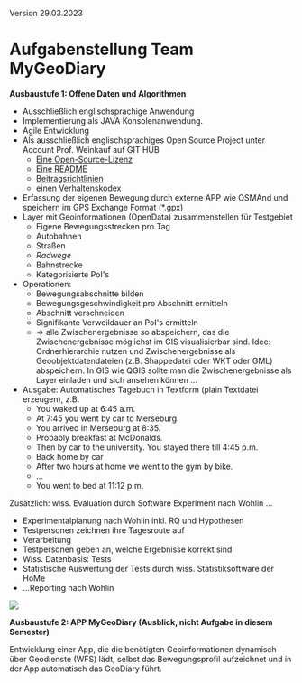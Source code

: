 Version 29.03.2023

# Aufgabenstellung Team MyGeoDiary

**Ausbaustufe 1: Offene Daten und Algorithmen**

- Ausschließlich englischsprachige Anwendung
- Implementierung als JAVA Konsolenanwendung.
- Agile Entwicklung
- Als ausschließlich englischsprachiges Open Source Project unter Account Prof. Weinkauf auf GIT HUB
  - [Eine Open-Source-Lizenz](https://help.github.com/articles/open-source-licensing/#where-does-the-license-live-on-my-repository)
  - [Eine README](https://help.github.com/articles/create-a-repo/#commit-your-first-change)
  - [Beitragsrichtlinien](https://help.github.com/articles/setting-guidelines-for-repository-contributors/)
  - [einen Verhaltenskodex](https://opensource.guide/de/code-of-conduct/)
- Erfassung der eigenen Bewegung durch externe APP wie OSMAnd und speichern im GPS Exchange Format (\*.gpx)
- Layer mit Geoinformationen (OpenData) zusammenstellen für Testgebiet
  - Eigene Bewegungsstrecken pro Tag
  - Autobahnen
  - Straßen
  - _Radwege_
  - Bahnstrecke
  - Kategorisierte PoI's
- Operationen:
  - Bewegungsabschnitte bilden
  - Bewegungsgeschwindigkeit pro Abschnitt ermitteln
  - Abschnitt verschneiden
  - Signifikante Verweildauer an PoI's ermitteln
  - =\> alle Zwischenergebnisse so abspeichern, das die Zwischenergebnisse möglichst im GIS visualisierbar sind. Idee: Ordnerhierarchie nutzen und Zwischenergebnisse als Geoobjektdatendateien (z.B. Shappedatei oder WKT oder GML) abspeichern. In GIS wie QGIS sollte man die Zwischenergebnisse als Layer einladen und sich ansehen können …
- Ausgabe: Automatisches Tagebuch in Textform (plain Textdatei erzeugen), z.B.
  - You waked up at 6:45 a.m.
  - At 7:45 you went by car to Merseburg.
  - You arrived in Merseburg at 8:35.
  - Probably breakfast at McDonalds.
  - Then by car to the university. You stayed there till 4:45 p.m.
  - Back home by car
  - After two hours at home we went to the gym by bike.
  - …
  - You went to bed at 11:12 p.m.

Zusätzlich: wiss. Evaluation durch Software Experiment nach Wohlin …

- Experimentalplanung nach Wohlin inkl. RQ und Hypothesen
- Testpersonen zeichnen ihre Tagesroute auf
- Verarbeitung
- Testpersonen geben an, welche Ergebnisse korrekt sind
- Wiss. Datenbasis: Tests
- Statistische Auswertung der Tests durch wiss. Statistiksoftware der HoMe
- …Reporting nach Wohlin

![](RackMultipart20230502-1-enypjf_html_ea55494d586c7f64.png)

**Ausbaustufe 2: APP MyGeoDiary (Ausblick, nicht Aufgabe in diesem Semester)**

Entwicklung einer App, die die benötigten Geoinformationen dynamisch über Geodienste (WFS) lädt, selbst das Bewegungsprofil aufzeichnet und in der App automatisch das GeoDiary führt.